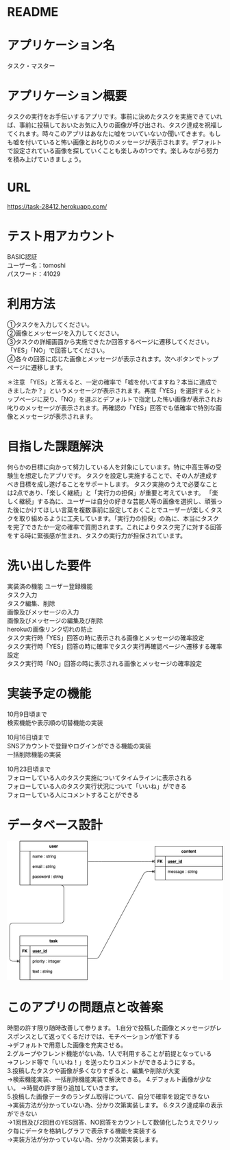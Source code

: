 # README

# アプリケーション名
タスク・マスター

# アプリケーション概要
タスクの実行をお手伝いするアプリです。事前に決めたタスクを実施できていれば、事前に投稿しておいたお気に入りの画像が呼び出され、タスク達成を祝福してくれます。時々このアプリはあなたに嘘をついていないか聞いてきます。もしも嘘を付いていると怖い画像とお叱りのメッセージが表示されます。デフォルトで設定されている画像を探していくことも楽しみの1つです。楽しみながら努力を積み上げていきましょう。

# URL
https://task-28412.herokuapp.com/

# テスト用アカウント
BASIC認証  
ユーザー名：tomoshi  
パスワード：41029  

# 利用方法
①タスクを入力してください。  
②画像とメッセージを入力してください。  
③タスクの詳細画面から実施できたか回答するページに遷移してください。「YES」「NO」で回答してください。  
④各々の回答に応じた画像とメッセージが表示されます。次へボタンでトップページに遷移します。  

＊注意
「YES」と答えると、一定の確率で「嘘を付いてますね？本当に達成できましたか？」というメッセージが表示されます。再度「YES」を選択するとトップページに戻り、「NO」を選ぶとデフォルトで指定した怖い画像が表示されお叱りのメッセージが表示されます。再確認の「YES」回答でも低確率で特別な画像とメッセージが表示されます。  

# 目指した課題解決
何らかの目標に向かって努力している人を対象にしています。特に中高生等の受験生を想定したアプリです。
タスクを設定し実施することで、その人が達成すべき目標を成し遂げることをサポートします。
タスク実施のうえで必要なことは2点であり、「楽しく継続」と「実行力の担保」が重要と考えています。
「楽しく継続」する為に、ユーザーは自分の好きな芸能人等の画像を選択し、頑張った後にかけてほしい言葉を複数事前に設定しておくことでユーザーが楽しくタスクを取り組めるように工夫しています。「実行力の担保」の為に、本当にタスクを完了できたか一定の確率で質問されます。これによりタスク完了に対する回答をする時に緊張感が生まれ、タスクの実行力が担保されています。

# 洗い出した要件
実装済の機能
ユーザー登録機能  
タスク入力  
タスク編集、削除  
画像及びメッセージの入力  
画像及びメッセージの編集及び削除  
herokuの画像リンク切れの防止  
タスク実行時「YES」回答の時に表示される画像とメッセージの確率設定  
タスク実行時「YES」回答の時に確率でタスク実行再確認ページへ遷移する確率設定  
タスク実行時「NO」回答の時に表示される画像とメッセージの確率設定  

# 実装予定の機能
10月9日頃まで  
検索機能や表示順の切替機能の実装  

10月16日頃まで  
SNSアカウントで登録やログインができる機能の実装  
一括削除機能の実装  

10月23日頃まで  
フォローしている人のタスク実施についてタイムラインに表示される  
フォローしている人のタスク実行状況について「いいね」ができる  
フォローしている人にコメントすることができる  

# データベース設計
![オリジナルアプリ](オリジナルアプリ.png)

# このアプリの問題点と改善案
時間の許す限り随時改善して参ります。
1.自分で投稿した画像とメッセージがレスポンスとして返ってくるだけでは、モチベーションが低下する    
→デフォルトで用意した画像を充実させる。  
2.グループやフレンド機能がない為、1人で利用することが前提となっている  
→フレンド等で「いいね！」を送ったりコメントができるようにする。  
3.投稿したタスクや画像が多くなりすぎると、編集や削除が大変  
→検索機能実装、一括削除機能実装で解決できる。
4.デフォルト画像が少ない。
→時間の許す限り追加していきます。  
5.投稿した画像データのランダム取得について、自分で確率を設定できない  
→実装方法が分かっていない為、分かり次第実装します。
6.タスク達成率の表示ができない  
→1回目及び2回目のYES回答、NO回答をカウントして数値化したうえでクリック毎にデータを格納しグラフで表示する機能を実装する  
→実装方法が分かっていない為、分かり次第実装します。

